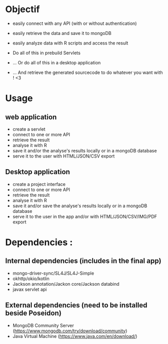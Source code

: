 Objectif
========

* easily connect with any API (with or without authentication)
* easily retrieve the data and save it to mongoDB
* easily analyze data with R scripts and access the result
* Do all of this in prebuild Servlets
* ... Or do all of this in a desktop application

* ... And retrieve the generated sourcecode to do whatever you want with ! <3

Usage
=====

web application
---------------
+ create a servlet
+ connect to one or more API
+ retrieve the result
+ analyse it with R
+ save it and/or the analyse's results
locally or in a mongoDB database
+ serve it to the user with HTML/JSON/CSV export

Desktop application
-------------------
+ create a project interface
+ connect to one or more API
+ retrieve the result
+ analyse it with R
+ save it and/or save the analyse's results
locally or in a mongoDB database
+ serve it to the user in the app and/or with HTML/JSON/CSV/IMG/PDF export

Dependencies :
==============
Internal dependencies (includes in the final app)
-------------------------------------------------
  - mongo-driver-sync/SL4J/SL4J-Simple
  - okhttp/okio/kotlin
  - Jackson annotation/Jackon core/Jackson databind
  - javax servlet api
  
  External dependencies (need to be installed beside Poseidon)
  ------------------------------------------------------------
  - MongoDB Community Server (https://www.mongodb.com/try/download/community)
  - Java Virtual Machine (https://www.java.com/en/download/)
 
